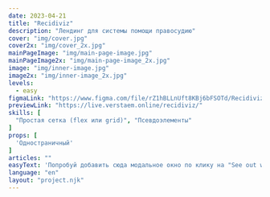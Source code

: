 ```yaml
---
date: 2023-04-21
title: "Recidiviz"
description: "Лендинг для системы помощи правосудию"
cover: "img/cover.jpg"
cover2x: "img/cover_2x.jpg"
mainPageImage: "img/main-page-image.jpg"
mainPageImage2x: "img/main-page-image_2x.jpg"
image: "img/inner-image.jpg"
image2x: "img/inner-image_2x.jpg"
levels:
  - easy
figmaLink: "https://www.figma.com/file/rZ1hBLLnUft8KBj6bFSOTd/Recidiviz-(MaxGraph-Youtube-Spring-2023)?node-id=1-2"
previewLink: "https://live.verstaem.online/recidiviz/"
skills: [
  "Простая сетка (flex или grid)", "Псевдоэлементы"
]
props: [
  'Одностраничный'
]
articles: ""
easyText: 'Попробуй добавить сюда модальное окно по клику на "See out work in action"'
language: "en"
layout: "project.njk"
---
```

